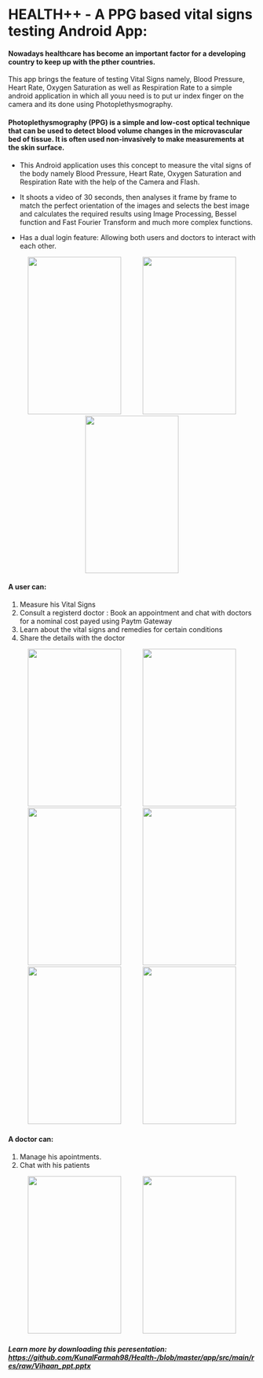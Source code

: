 # HEALTH++ - A  PPG based vital signs testing Android App:

#### Nowadays healthcare has become an important factor for a developing country to keep up with the pther countries.
This app brings the feature of testing Vital Signs namely, Blood Pressure, Heart Rate, Oxygen Saturation as well as Respiration Rate to a simple android application in which all youu need is to put ur index finger on the camera and its done using Photoplethysmography.

#### Photoplethysmography (PPG) is a simple and low-cost optical technique that can be used to detect blood volume changes in the microvascular bed of tissue. It is often used non-invasively to make measurements at the skin surface.

* This Android application uses this concept to measure the vital signs of the body namely Blood Pressure, Heart Rate, Oxygen Saturation and Respiration Rate with the help of the Camera and Flash.

* It shoots a video of 30 seconds, then analyses it frame by frame to match the perfect orientation of the images and selects the best image 
and calculates the required results using Image Processing, Bessel function and Fast Fourier Transform and much more complex functions.

* Has a dual login feature: Allowing both users and doctors to interact with each other.

<p align = "center">
  <img hspace= "20" src="https://github.com/KunalFarmah98/Health-/blob/master/app/src/main/res/raw/screenshot_20190326_012659.png" width = "190" height = "320">
  <img hspace= "20" src="https://github.com/KunalFarmah98/Health-/blob/master/app/src/main/res/raw/screenshot_20190326_012705.png" width = "190" height = "320">
  <img hspace= "20" src="https://github.com/KunalFarmah98/Health-/blob/master/app/src/main/res/raw/screenshot_1165.png" width = "190" height = "320">
  
  </p>

#### A user can:
1. Measure his Vital Signs
2. Consult a registerd doctor : Book an appointment and chat with doctors for a nominal cost payed using Paytm Gateway
3. Learn about the vital signs and remedies for certain conditions
4. Share the details with the doctor 

<p align = "center">
  <img hspace= "20" src="https://github.com/KunalFarmah98/Health-/blob/master/app/src/main/res/raw/screenshot_20190326_012811.png" width = "190" height = "320">
  <img hspace= "20" src="https://github.com/KunalFarmah98/Health-/blob/master/app/src/main/res/raw/screenshot_20190326_012739.png" width = "190" height = "320">
  <img hspace= "20" src="https://github.com/KunalFarmah98/Health-/blob/master/app/src/main/res/raw/screenshot_20190326_012823.png" width = "190" height = "320">
  <img hspace= "20" src="https://github.com/KunalFarmah98/Health-/blob/master/app/src/main/res/raw/screenshot_20190326_012833.png" width = "190" height = "320">
  
   <img hspace= "20" src="https://github.com/KunalFarmah98/Health-/blob/master/app/src/main/res/raw/screenshot_20190326_012847.png" width = "190" height = "320">
  <img hspace= "20" src="https://github.com/KunalFarmah98/Health-/blob/master/app/src/main/res/raw/screenshot_20190326_012857.png" width = "190" height = "320">

</p>

#### A doctor can:
1. Manage his apointments.
2. Chat with his patients

<p align = "center">
  <img hspace= "20" src="https://github.com/KunalFarmah98/Health-/blob/master/app/src/main/res/raw/screenshot_1163.png" width = "190" height = "320">
  <img hspace= "20" src="https://github.com/KunalFarmah98/Health-/blob/master/app/src/main/res/raw/screenshot_1164.png" width = "190" height = "320">
  </p>


##### Learn more by downloading this peresentation: https://github.com/KunalFarmah98/Health-/blob/master/app/src/main/res/raw/Vihaan_ppt.pptx
